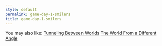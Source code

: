 ```yaml
---
style: default
permalink: game-day-1-smilers
title: game-day-1-smilers
---
```

You may also like:
[Tunneling Between Worlds](http://scp-wiki.net/gdp2-tunneling-between-worlds)
[The World From a Different Angle](http://scp-wiki.net/gdp2-looking-at-the-world-from-a-different-angle)